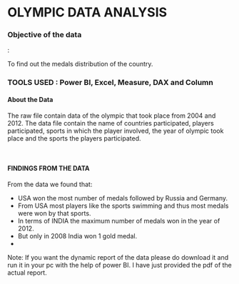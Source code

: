 <h1>OLYMPIC DATA ANALYSIS</h1>
<h3> Objective of the data </h3>: 
<p> To find out the medals distribution of the country. </p>
<h3>TOOLS USED : Power BI, Excel, Measure, DAX and Column </h3>
<h4> About the Data </h4>
<p> The raw file contain data of the olympic that took place from 2004 and 2012. The data file contain the name of countries participated, players participated, sports in which the player involved, the year of olympic took place and the sports the players participated.  </p>
<br>
<h4>FINDINGS FROM THE DATA</h4>
<p> From the data we found that:
<ul>
<li>USA won the most number of medals followed by Russia and Germany.</li>
<li>From USA most players like the sports swimming and thus most medals were won by that sports.</li>
<li>In terms of INDIA the maximum number of medals won in the year of 2012.</li>
<li>But only in 2008 India won 1 gold medal.<li>
</ul>
</p>
<p> Note: If you want the dynamic report of the data please do download it and run it in your pc with the help of power BI. I have just provided the pdf of the actual report. </p>
